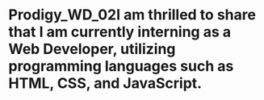 # Prodigy_WD_02I   a m   t h r i l l e d   t o   s h a r e   t h a t   I   a m   c u r r e n t l y   i n t e r n i n g   a s   a   W e b   D e v e l o p e r ,   u t i l i z i n g   p r o g r a m m i n g   l a n g u a g e s   s u c h   a s   H T M L ,   C S S ,   a n d   J a v a S c r i p t .  
 